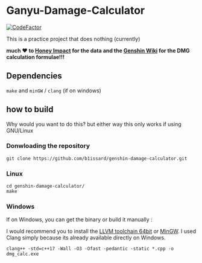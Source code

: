 # Ganyu-Damage-Calculator

[![CodeFactor](https://www.codefactor.io/repository/github/b1issard/genshin-damage-calculator/badge)](https://www.codefactor.io/repository/github/b1issard/genshin-damage-calculator)

This is a practice project that does nothing (currently)

**much ❤️ to [Honey Impact](<https://genshin.honeyhunterworld.com/>) for the data and the [Genshin Wiki](<https://genshin-impact.fandom.com/wiki/Genshin_Impact_Wiki>) for the DMG calculation formulae!!!**

## Dependencies

`make` and `minGW` / `clang` (if on windows)

## how to build

Why would you want to do this? but either way
this only works if using GNU/Linux

### Donwloading the repository

```shell
git clone https://github.com/b1issard/genshin-damage-calculator.git
```

### Linux

```shell
cd genshin-damage-calculator/
make
```

### Windows

If on Windows, you can get the binary or build it manually :

I would recommend you to install the [LLVM toolchain 64bit](<https://github.com/llvm/llvm-project/releases/download/llvmorg-11.0.0/LLVM-11.0.0-win64.exe>)
or [MinGW](<https://sourceforge.net/projects/mingw-w64/>). I used Clang simply because its already available directly on Windows.

```shell
clang++ -std=c++17 -Wall -O3 -Ofast -pedantic -static *.cpp -o dmg_calc.exe
```
